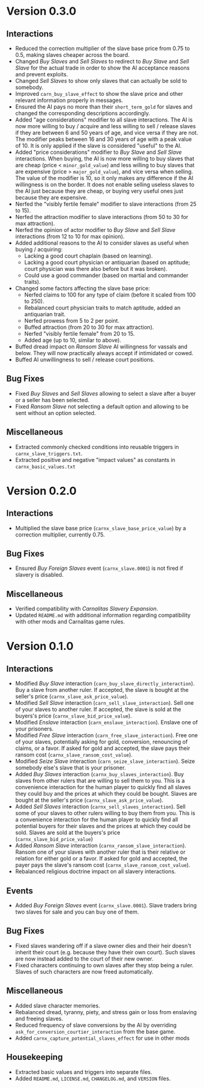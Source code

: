 # Version 0.3.0

## Interactions

* Reduced the correction multiplier of the slave base price from 0.75 to 0.5, making slaves cheaper across the board.
* Changed *Buy Slaves* and *Sell Slaves* to redirect to *Buy Slave* and *Sell Slave* for the actual trade in order to show the AI acceptance reasons and prevent exploits.
* Changed *Sell Slaves* to show only slaves that can actually be sold to somebody.
* Improved `carn_buy_slave_effect` to show the slave price and other relevant information properly in messages.
* Ensured the AI pays no more than their `short_term_gold` for slaves and changed the corresponding descriptions accordingly.
* Added "age considerations" modifier to all slave interactions. The AI is now more willing to buy / acquire and less willing to sell / release slaves if they are between 6 and 50 years of age, and vice versa if they are not. The modifier peaks between 16 and 30 years of age with a peak value of 10. It is only applied if the slave is considered "useful" to the AI.
* Added "price considerations" modifier to *Buy Slave* and *Sell Slave* interactions. When buying, the AI is now more willing to buy slaves that are cheap (price < `minor_gold_value`) and less willing to buy slaves that are expensive (price > `major_gold_value`), and vice versa when selling. The value of the modifier is 10, so it only makes any difference if the AI willingness is on the border. It does not enable selling useless slaves to the AI just because they are cheap, or buying very useful ones just because they are expensive.
* Nerfed the "visibly fertile female" modifier to slave interactions (from 25 to 15).
* Nerfed the attraction modifier to slave interactions (from 50 to 30 for max attraction).
* Nerfed the opinion of actor modifier to *Buy Slave* and *Sell Slave* interactions (from 12 to 10 for max opinion).
* Added additional reasons to the AI to consider slaves as useful when buying / acquiring:
  - Lacking a good court chaplain (based on learning).
  - Lacking a good court physician or antiquarian (based on aptitude; court physician was there also before but it was broken).
  - Could use a good commander (based on martial and commander traits).
* Changed some factors affecting the slave base price:
  - Nerfed claims to 100 for any type of claim (before it scaled from 100 to 250).
  - Rebalanced court physician traits to match aptitude, added an antiquarian trait.
  - Nerfed prowess from 5 to 2 per point.
  - Buffed attraction (from 20 to 30 for max attraction).
  - Nerfed "visibly fertile female" from 20 to 15.
  - Added age (up to 10, similar to above).
* Buffed dread impact on *Ransom Slave* AI willingness for vassals and below. They will now practically always accept if intimidated or cowed.
* Buffed AI unwillingness to sell / release court positions.

## Bug Fixes

* Fixed *Buy Slaves* and *Sell Slaves* allowing to select a slave after a buyer or a seller has been selected.
* Fixed *Ransom Slave* not selecting a default option and allowing to be sent without an option selected.

## Miscellaneous

* Extracted commonly checked conditions into reusable triggers in `carnx_slave_triggers.txt`.
* Extracted positive and negative "impact values" as constants in `carnx_basic_values.txt`

# Version 0.2.0

## Interactions

* Multiplied the slave base price (`carnx_slave_base_price_value`) by a correction multiplier, currently 0.75.

## Bug Fixes

* Ensured *Buy Foreign Slaves* event (`carnx_slave.0001`) is not fired if slavery is disabled.

## Miscellaneous

* Verified compatibility with *Carnalitas Slavery Expansion*.
* Updated `README.md` with additional information regarding compatibility with other mods and Carnalitas game rules.

# Version 0.1.0

## Interactions

* Modified *Buy Slave* interaction (`carn_buy_slave_directly_interaction`). Buy a slave from another ruler. If accepted, the slave is bought at the seller's price (`carnx_slave_ask_price_value`).
* Modified *Sell Slave* interaction (`carn_sell_slave_interaction`). Sell one of your slaves to another ruler. If accepted, the slave is sold at the buyers's price (`carnx_slave_bid_price_value`).
* Modified *Enslave* interaction (`carn_enslave_interaction`). Enslave one of your prisoners.
* Modified *Free Slave* interaction (`carn_free_slave_interaction`). Free one of your slaves, potentially asking for gold, conversion, renouncing of claims, or a favor. If asked for gold and accepted, the slave pays their ransom cost (`carnx_slave_ransom_cost_value`).
* Modified *Seize Slave* interaction (`carn_seize_slave_interaction`). Seize somebody else's slave that is your prisoner.
* Added *Buy Slaves* interaction (`carnx_buy_slaves_interaction`). Buy slaves from other rulers that are willing to sell them to you. This is a convenience interaction for the human player to quickly find all slaves they could buy and the prices at which they could be bought. Slaves are bought at the seller's price (`carnx_slave_ask_price_value`).
* Added *Sell Slaves* interaction (`carnx_sell_slaves_interaction`). Sell some of your slaves to other rulers willing to buy them from you. This is a convenience interaction for the human player to quickly find all potential buyers for their slaves and the prices at which they could be sold. Slaves are sold at the buyers's price (`carnx_slave_bid_price_value`)
* Added *Ransom Slave* interaction (`carnx_ransom_slave_interaction`). Ransom one of your slaves with another ruler that is their relative or relation for either gold or a favor. If asked for gold and accepted, the payer pays the slave's ransom cost (`carnx_slave_ransom_cost_value`).
* Rebalanced religious doctrine impact on all slavery interactions.

## Events

* Added *Buy Foreign Slaves* event (`carnx_slave.0001`). Slave traders bring two slaves for sale and you can buy one of them.

## Bug Fixes

* Fixed slaves wandering off if a slave owner dies and their heir doesn't inherit their court (e.g. because they have their own court). Such slaves are now instead added to the court of their new owner.
* Fixed characters continuing to own slaves after they stop being a ruler. Slaves of such characters are now freed automatically.

## Miscellaneous

* Added slave character memories.
* Rebalanced dread, tyranny, piety, and stress gain or loss from enslaving and freeing slaves.
* Reduced frequency of slave conversions by the AI by overriding `ask_for_conversion_courtier_interaction` from the base game.
* Added `carnx_capture_potential_slaves_effect` for use in other mods

## Housekeeping

* Extracted basic values and triggers into separate files.
* Added `README.md`, `LICENSE.md`, `CHANGELOG.md`, and `VERSION` files.
